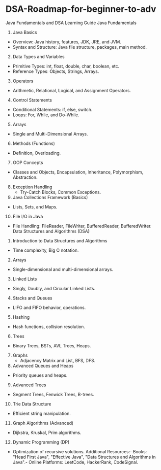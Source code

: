 # DSA-Roadmap-for-beginner-to-adv


Java Fundamentals and DSA Learning Guide
 Java Fundamentals
 1. Java Basics
   - Overview: Java history, features, JDK, JRE, and JVM.
   - Syntax and Structure: Java file structure, packages, main method.
 2. Data Types and Variables
   - Primitive Types: int, float, double, char, boolean, etc.
   - Reference Types: Objects, Strings, Arrays.
 3. Operators
   - Arithmetic, Relational, Logical, and Assignment Operators.
 4. Control Statements
   - Conditional Statements: if, else, switch.
   - Loops: For, While, and Do-While.
 5. Arrays
   - Single and Multi-Dimensional Arrays.
 6. Methods (Functions)
   - Definition, Overloading.
 7. OOP Concepts
   - Classes and Objects, Encapsulation, Inheritance, Polymorphism, Abstraction.
8. Exception Handling
   - Try-Catch Blocks, Common Exceptions.
 9. Java Collections Framework (Basics)
   - Lists, Sets, and Maps.
 10. File I/O in Java
   - File Handling: FileReader, FileWriter, BufferedReader, BufferedWriter.
 Data Structures and Algorithms (DSA)
 1. Introduction to Data Structures and Algorithms
   - Time complexity, Big O notation.
 2. Arrays
   - Single-dimensional and multi-dimensional arrays.
 3. Linked Lists
   - Singly, Doubly, and Circular Linked Lists.
 4. Stacks and Queues
   - LIFO and FIFO behavior, operations.
 5. Hashing
   - Hash functions, collision resolution.
 6. Trees
   - Binary Trees, BSTs, AVL Trees, Heaps.
7. Graphs
   - Adjacency Matrix and List, BFS, DFS.
 8. Advanced Queues and Heaps
   - Priority queues and heaps.
 9. Advanced Trees
   - Segment Trees, Fenwick Trees, B-trees.
 10. Trie Data Structure
   - Efficient string manipulation.
 11. Graph Algorithms (Advanced)
   - Dijkstra, Kruskal, Prim algorithms.
 12. Dynamic Programming (DP)
   - Optimization of recursive solutions.
 Additional Resources:- Books: "Head First Java", "Effective Java", "Data Structures and Algorithms in Java".- Online Platforms: LeetCode, HackerRank, CodeSignal.
